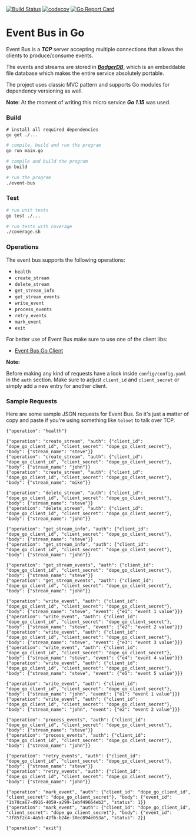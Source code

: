 [![Build Status](https://travis-ci.org/go-web-dev/event-bus.svg?branch=master)](https://travis-ci.org/go-web-dev/event-bus)
[![codecov](https://codecov.io/gh/go-web-dev/event-bus/branch/master/graph/badge.svg)](https://codecov.io/gh/go-web-dev/event-bus)
[![Go Report Card](https://goreportcard.com/badge/github.com/go-web-dev/event-bus)](https://goreportcard.com/report/github.com/go-web-dev/event-bus)

# Event Bus in Go

Event Bus is a ***TCP*** server accepting multiple connections
that allows the clients to produce/consume events.

The events and streams are stored in [***BadgerDB***](https://dgraph.io/docs/badger/get-started/), which is an embeddable
file database which makes the entire service absolutely portable.

The project uses classic MVC pattern and supports Go modules for dependency versioning as well.

**Note**:
At the moment of writing this micro service ***Go 1.15*** was used.

### Build

```
# install all required dependencies
go get ./...
```

```sh
# compile, build and run the program
go run main.go
```

```sh
# compile and build the program
go build

# run the program
./event-bus
```

### Test

```sh
# run unit tests
go test ./...

# run tests with coverage
./coverage.sh
```

### Operations

The event bus supports the following operations:

- `health`
- `create_stream`
- `delete_stream`
- `get_stream_info`
- `get_stream_events`
- `write_event`
- `process_events`
- `retry_events`
- `mark_event`
- `exit`

For better use of Event Bus make sure to use one of the client libs:

- [Event Bus Go Client](https://github.com/go-web-dev/event-bus-go-client)

**Note:**

Before making any kind of requests have a look inside `config/config.yaml`
in the `auth` section. Make sure to adjust `client_id` and `client_secret` or
simply add a new entry for another client.

### Sample Requests

Here are some sample JSON requests for Event Bus.
So it's just a matter of copy and paste if you're using
something like `telnet` to talk over TCP.

```
{"operation": "health"}

{"operation": "create_stream", "auth": {"client_id": "dope_go_client_id", "client_secret": "dope_go_client_secret"}, "body": {"stream_name": "steve"}}
{"operation": "create_stream", "auth": {"client_id": "dope_go_client_id", "client_secret": "dope_go_client_secret"}, "body": {"stream_name": "john"}}
{"operation": "create_stream", "auth": {"client_id": "dope_go_client_id", "client_secret": "dope_go_client_secret"}, "body": {"stream_name": "mike"}}

{"operation": "delete_stream", "auth": {"client_id": "dope_go_client_id", "client_secret": "dope_go_client_secret"}, "body": {"stream_name": "steve"}}
{"operation": "delete_stream", "auth": {"client_id": "dope_go_client_id", "client_secret": "dope_go_client_secret"}, "body": {"stream_name": "john"}}

{"operation": "get_stream_info", "auth": {"client_id": "dope_go_client_id", "client_secret": "dope_go_client_secret"}, "body": {"stream_name": "steve"}}
{"operation": "get_stream_info", "auth": {"client_id": "dope_go_client_id", "client_secret": "dope_go_client_secret"}, "body": {"stream_name": "john"}}

{"operation": "get_stream_events", "auth": {"client_id": "dope_go_client_id", "client_secret": "dope_go_client_secret"}, "body": {"stream_name": "steve"}}
{"operation": "get_stream_events", "auth": {"client_id": "dope_go_client_id", "client_secret": "dope_go_client_secret"}, "body": {"stream_name": "john"}}

{"operation": "write_event", "auth": {"client_id": "dope_go_client_id", "client_secret": "dope_go_client_secret"}, "body": {"stream_name": "steve", "event": {"e1": "event 1 value"}}}
{"operation": "write_event", "auth": {"client_id": "dope_go_client_id", "client_secret": "dope_go_client_secret"}, "body": {"stream_name": "steve", "event": {"e2": "event 2 value"}}}
{"operation": "write_event", "auth": {"client_id": "dope_go_client_id", "client_secret": "dope_go_client_secret"}, "body": {"stream_name": "steve", "event": {"e3": "event 3 value"}}}
{"operation": "write_event", "auth": {"client_id": "dope_go_client_id", "client_secret": "dope_go_client_secret"}, "body": {"stream_name": "steve", "event": {"e4": "event 4 value"}}}
{"operation": "write_event", "auth": {"client_id": "dope_go_client_id", "client_secret": "dope_go_client_secret"}, "body": {"stream_name": "steve", "event": {"e5": "event 5 value"}}}

{"operation": "write_event", "auth": {"client_id": "dope_go_client_id", "client_secret": "dope_go_client_secret"}, "body": {"stream_name": "john", "event": {"e1": "event 1 value"}}}
{"operation": "write_event", "auth": {"client_id": "dope_go_client_id", "client_secret": "dope_go_client_secret"}, "body": {"stream_name": "john", "event": {"e2": "event 2 value"}}}

{"operation": "process_events", "auth": {"client_id": "dope_go_client_id", "client_secret": "dope_go_client_secret"}, "body": {"stream_name": "steve"}}
{"operation": "process_events", "auth": {"client_id": "dope_go_client_id", "client_secret": "dope_go_client_secret"}, "body": {"stream_name": "john"}}

{"operation": "retry_events", "auth": {"client_id": "dope_go_client_id", "client_secret": "dope_go_client_secret"}, "body": {"stream_name": "steve"}}
{"operation": "retry_events", "auth": {"client_id": "dope_go_client_id", "client_secret": "dope_go_client_secret"}, "body": {"stream_name": "john"}}

{"operation": "mark_event", "auth": {"client_id": "dope_go_client_id", "client_secret": "dope_go_client_secret"}, "body": {"event_id": "1b78ca67-d916-4059-a299-1ebf49664eb2", "status": 1}}
{"operation": "mark_event", "auth": {"client_id": "dope_go_client_id", "client_secret": "dope_go_client_secret"}, "body": {"event_id": "7f85f2c4-4a5d-42fb-b24e-30ec894e053a", "status": 2}}

{"operation": "exit"}
```
